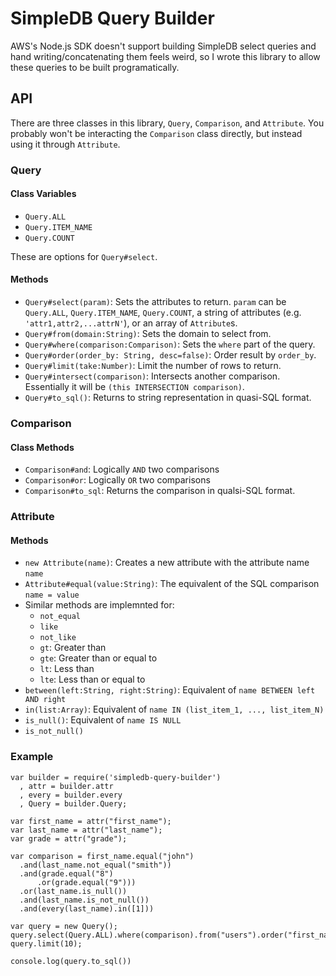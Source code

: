 SimpleDB Query Builder
======================

AWS's Node.js SDK doesn't support building SimpleDB select queries and hand writing/concatenating them feels weird, so I wrote this library to allow these queries to be built programatically.

API
---

There are three classes in this library, `Query`, `Comparison`, and `Attribute`. You probably won't be interacting the `Comparison` class directly, but instead using it through `Attribute`.

### Query

#### Class Variables

* `Query.ALL`
* `Query.ITEM_NAME`
* `Query.COUNT`

These are options for `Query#select`.

#### Methods

* `Query#select(param)`: Sets the attributes to return. `param` can be `Query.ALL`, `Query.ITEM_NAME`, `Query.COUNT`, a string of attributes (e.g. `'attr1,attr2,...attrN'`), or an array of `Attribute`s.
* `Query#from(domain:String)`: Sets the domain to select from.
* `Query#where(comparison:Comparison)`: Sets the `where` part of the query.
* `Query#order(order_by: String, desc=false)`: Order result by `order_by`.
* `Query#limit(take:Number)`: Limit the number of rows to return.
* `Query#intersect(comparison)`: Intersects another comparison. Essentially it will be `(this INTERSECTION comparison)`.
* `Query#to_sql()`: Returns to string representation in quasi-SQL format.

### Comparison

#### Class Methods

* `Comparison#and`: Logically `AND` two comparisons
* `Comparison#or`: Logically `OR` two comparisons
* `Comparison#to_sql`: Returns the comparison in qualsi-SQL format.


### Attribute

#### Methods
* `new Attribute(name)`: Creates a new attribute with the attribute name `name` 
* `Attribute#equal(value:String)`: The equivalent of the SQL comparison `name = value`
* Similar methods are implemnted for:
    * `not_equal`
    * `like`
    * `not_like`
    * `gt`: Greater than
    * `gte`: Greater than or equal to
    * `lt`: Less than
    * `lte`: Less than or equal to
* `between(left:String, right:String)`: Equivalent of `name BETWEEN left AND right`
* `in(list:Array)`: Equivalent of `name IN (list_item_1, ..., list_item_N)`
* `is_null()`: Equivalent of `name IS NULL`
* `is_not_null()`

### Example

    var builder = require('simpledb-query-builder')
      , attr = builder.attr
      , every = builder.every
      , Query = builder.Query;

    var first_name = attr("first_name");
    var last_name = attr("last_name");
    var grade = attr("grade");

    var comparison = first_name.equal("john")
      .and(last_name.not_equal("smith"))
      .and(grade.equal("8")
          .or(grade.equal("9")))
      .or(last_name.is_null())
      .and(last_name.is_not_null())
      .and(every(last_name).in([1]))

    var query = new Query();
    query.select(Query.ALL).where(comparison).from("users").order("first_name");
    query.limit(10);

    console.log(query.to_sql())
